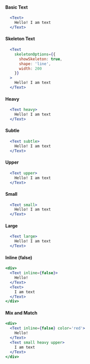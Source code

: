 #### Basic Text

```jsx
  <Text>
    Hello! I am text
  </Text>
```

#### Skeleton Text

```jsx
  <Text
    skeletonOptions={{
      showSkeleton: true,
      shape: 'line',
      width: 200
    }}
  >
    Hello! I am text
  </Text>
```

#### Heavy

```jsx
  <Text heavy>
    Hello! I am text
  </Text>
```

#### Subtle

```jsx
  <Text subtle>
    Hello! I am text
  </Text>
```

#### Upper

```jsx
  <Text upper>
    Hello! I am text
  </Text>
```

#### Small

```jsx
  <Text small>
    Hello! I am text
  </Text>
```

#### Large

```jsx
  <Text large>
    Hello! I am text
  </Text>
```

#### Inline (false)

```jsx
<div>
  <Text inline={false}>
    Hello!
  </Text>
  <Text>
    I am text
  </Text>
</div>
```

#### Mix and Match

```jsx
<div>
  <Text inline={false} color='red'>
    Hello!
  </Text>
  <Text small heavy upper>
    I am text
  </Text>
</div>
```
